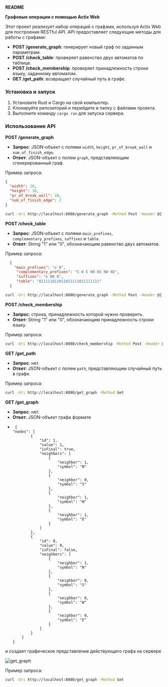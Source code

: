 **README**

**Графовые операции с помощью Actix Web**

Этот проект реализует набор операций с графами, используя Actix Web для построения RESTful API. API предоставляет следующие методы для работы с графами:

*   **POST /generate_graph**: генерирует новый граф по заданным параметрам.
*   **POST /check_table**: проверяет равенство двух автоматов по таблице.
*   **POST /check_membership**: проверяет принадлежность строки языку, заданному автоматом.
*   **GET /get_path**: возвращает случайный путь в графе.

### Установка и запуск

1.  Установите Rust и Cargo на свой компьютер.
2.  Клонируйте репозиторий и перейдите в папку с файлами проекта.
3.  Выполните команду `cargo run` для запуска сервера.

### Использование API

**POST /generate_graph**

*   **Запрос**: JSON-объект с полями `width`, `height`, `pr_of_break_wall` и `num_of_finish_edge`.
*   **Ответ**: JSON-объект с полем `graph`, представляющим сгенерированный граф.

Пример запроса:
```json
{
  "width": 10,
  "height": 10,
  "pr_of_break_wall": 20,
  "num_of_finish_edge": 2
}
```
```bash
curl -Uri http://localhost:8080/generate_graph -Method Post -Header @{ "Content-Type" = "application/json" } -Body '{"width": 1, "height": 1, "pr_of_break_wall": 0, "num_of_finish_edge": 1}'
```

**POST /check_table**

*   **Запрос**: JSON-объект с полями `main_prefixes`, `complementary_prefixes`, `suffixes` и `table`.
*   **Ответ**:  String "1" или "0", обозначающим равенство двух автоматов.

Пример запроса:
```json
  {
    "main_prefixes": "e N",
     "complementary_prefixes": "S W E NN NS NW NE", 
     "suffixes": "e NN N",
     "table": "011111011011011111011111111"
  }
```
```bash
curl -Uri http://localhost:8080/generate_graph -Method Post -Header @{ "Content-Type" = "application/json" } -Body '{"main_prefixes": "e N","complementary_prefixes": "S W E NN NS NW NE", "suffixes": "e NN N","table": "011111011011011111011111111"}'
```

**POST /check_membership**

*   **Запрос**: строка, принадлежность которой нужно проверить.
*   **Ответ**: String "1" или "0", обозначающим принадлежность строки языку.

Пример запроса:
```bash
curl -Uri http://localhost:8080/check_membership -Method Post -Header @{ "Content-Type" = "application/json" } -Body 'NNSWSNNSN'
```

**GET /get_path**

*   **Запрос**: нет.
*   **Ответ**: JSON-объект с полем `path`, представляющим случайный путь в графе.

Пример запроса:
```bash
curl -Uri http://localhost:8080/get_graph -Method Get     
```

**GET /get_graph**

*   **Запрос**: нет.
*   **Ответ**: JSON-объект графа формате
*   ```
     {
    "nodes": [
            {
                "id": 1,
                "value": 1,
                "isFinal": true,
                "neighbors": [
                    {
                        "neighbor": 1,
                        "symbol": "N"
                    },
                    {
                        "neighbor": 0,
                        "symbol": "S"
                    },
                    {
                        "neighbor": 1,
                        "symbol": "W"
                    },
                    {
                        "neighbor": 1,
                        "symbol": "E"
                    }
                ]
            },
            {
                "id": 0,
                "value": 0,
                "isFinal": false,
                "neighbors": [
                    {
                        "neighbor": 1,
                        "symbol": "N"
                    },
                    {
                        "neighbor": 0,
                        "symbol": "S"
                    },
                    {
                        "neighbor": 0,
                        "symbol": "W"
                    },
                    {
                        "neighbor": 0,
                        "symbol": "E"
                    }
                ]
            }
        ]
    }
    ```
и создает  графическое представление  действующего графа на сервере 

![get_graph](https://github.com/user-attachments/assets/2b4ea225-dc83-4c7a-8261-bfa9f7288046)



Пример запроса:
```bash
curl -Uri http://localhost:8080/get_graph -Method Get     

```


